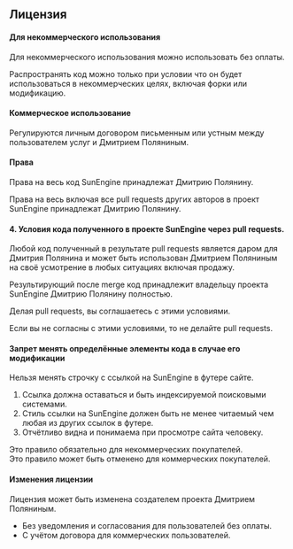 ## Лицензия

#### Для некоммерческого использования

Для некоммерческого использования можно использовать без оплаты.

Распространять код можно только при условии что он будет использоваться в некоммерческих целях, включая форки или модификацию.

#### Коммерческое использование

Регулируются личным договором письменным или устным между пользователем услуг и Дмитрием Поляниным.

#### Права

Права на весь код SunEngine принадлежат Дмитрию Полянину.   

Права на весь включая все pull requests других авторов в проект SunEngine принадлежат Дмитрию Полянину.

#### 4. Условия кода полученного в проекте SunEngine через pull requests.

Любой код полученный в результате pull requests является даром для Дмитрия Полянина 
и может быть использован Дмитрием Поляниным на своё усмотрение в любых ситуациях включая продажу.

Результирующий после merge код принадлежит владельцу проекта SunEngine Дмитрию Полянину полностью.

Делая pull requests, вы соглашаетесь с этими условиями.

Если вы не согласны с этими условиями, то не делайте pull requests. 


#### Запрет менять определённые элементы кода в случае его модификации
 
Нельзя менять строчку с ссылкой на SunEngine в футере сайте.  
  1. Ссылка должна оставаться и быть индексируемой поисковыми системами.
  2. Стиль ссылки на SunEngine должен быть не менее читаемый чем любая из других ссылок в футере.
  3. Отчётливо видна и понимаема при просмотре сайта человеку. 

Это правило обязательно для некоммерческих покупателей.  
Это правило может быть отменено для коммерческих покупателей.

#### Изменения лицензии 

Лицензия может быть изменена создателем проекта Дмитрием Поляниным.
 - Без уведомления и согласования для пользователей без оплаты.
 - С учётом договора для коммерческих пользователей.